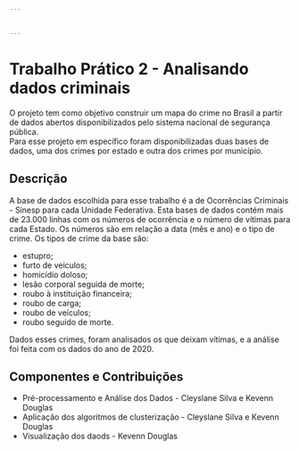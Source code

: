 ```yaml
---


---
```


<h1 id="trabalho-prático-2---analisando-dados-criminais">Trabalho Prático 2 - Analisando dados criminais</h1>
<p>O projeto tem como objetivo construir um mapa do crime no Brasil a partir de dados abertos disponibilizados pelo sistema nacional de segurança pública.<br>
Para esse projeto em específico foram disponibilizadas duas bases de dados, uma dos crimes por estado e outra dos crimes por município.</p>
<h2 id="descrição">Descrição</h2>
<p>A base de dados escolhida para esse trabalho é a de Ocorrências Criminais - Sinesp para cada Unidade Federativa. Esta bases de dados contém mais de 23.000 linhas com os números de ocorrência e o número de vítimas para cada Estado. Os números são em relação a data (mês e ano) e o tipo de crime. Os tipos de crime da base são:</p>
<ul>
<li>estupro;</li>
<li>furto de veículos;</li>
<li>homicídio doloso;</li>
<li>lesão corporal seguida de morte;</li>
<li>roubo à instituição financeira;</li>
<li>roubo de carga;</li>
<li>roubo de veículos;</li>
<li>roubo seguido de morte.</li>
</ul>
<p>Dados esses crimes, foram analisados os que deixam vítimas, e a análise foi feita com os dados do ano de 2020.</p>
<h2 id="componentes-e-contribuições">Componentes e Contribuições</h2>
<ul>
<li>Pré-processamento e Análise dos Dados - Cleyslane Silva e Kevenn Douglas</li>
<li>Aplicação dos algoritmos de clusterização - Cleyslane Silva e Kevenn Douglas</li>
<li>Visualização dos daods - Kevenn Douglas</li>
</ul>


